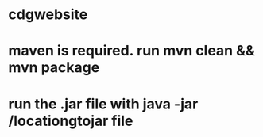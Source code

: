# cdgwebsite
# maven is required. run mvn clean && mvn package
# run the .jar file with java -jar /locationgtojar file
